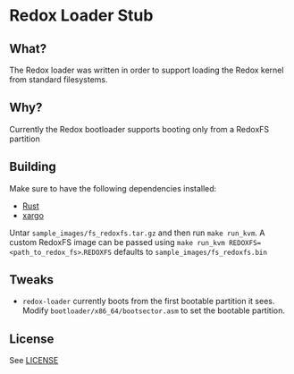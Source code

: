 # Redox Loader Stub

## What?
The Redox loader was written in order to support loading the Redox kernel from standard filesystems.

## Why?
Currently the Redox bootloader supports booting only from a RedoxFS partition

## Building
Make sure to have the following dependencies installed:
* [Rust](https://www.rust-lang.org/en-US/install.html)
* [xargo](https://github.com/japaric/xargo)

Untar `sample_images/fs_redoxfs.tar.gz` and then run `make run_kvm`. A custom RedoxFS image can be passed using `make run_kvm REDOXFS=<path_to_redox_fs>`.`REDOXFS` defaults to `sample_images/fs_redoxfs.bin`

## Tweaks
* `redox-loader` currently boots from the first bootable partition it sees. Modify `bootloader/x86_64/bootsector.asm` to set the bootable partition.

## License
See [LICENSE](https://github.com/deepaksirone/redox-loader/blob/master/LICENSE)
